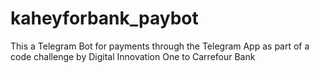 # kaheyforbank_paybot
This a Telegram Bot for payments through the Telegram App as part of a code challenge by Digital Innovation One to Carrefour Bank
